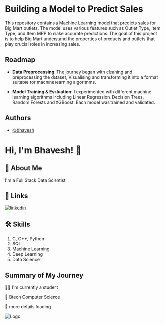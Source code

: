 
# Building a Model to Predict Sales

This repository contains a Machine Learning model that predicts sales for Big Mart outlets. The model uses various features such as Outlet Type, Item Type, and Item MRP to make accurate predictions. The goal of this project is to help Big Mart understand the properties of products and outlets that play crucial roles in increasing sales.


## Roadmap

- **Data Preprocessing**: The journey began with cleaning and preprocessing the dataset, Visualising and transforming it into a format suitable for machine learning algorithms.

- **Model Training & Evaluation**: I experimented with different machine learning algorithms including Linear Regression, Decision Trees, Random Forests and XGBoost. Each model was trained and validated.


## Authors

- [@bhavesh](https://github.com/bhaveshk22)


# Hi, I'm Bhavesh! 👋


## 🚀 About Me
I'm a Full Stack Data Scientist


## 🔗 Links
[![linkedin](https://img.shields.io/badge/linkedin-0A66C2?style=for-the-badge&logo=linkedin&logoColor=white)](https://www.linkedin.com/in/bhavesh-kabdwal-6ba30a25b)


## 🛠 Skills
1. C, C++, Python
2. SQL
3. Machine Learning
4. Deep Learning
5. Data Science


## Summary of My Journey
👩‍💻 I'm currently a student

🧠 Btech Computer Science

💬 more details loading

![Logo](https://github-readme-stats.vercel.app/api?username=bhaveshk22&&show_icons=true&title_color=ffffff&icon_color=bb2acf&text_color=daf7dc&bg_color=151515)


